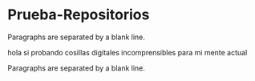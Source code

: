 # Prueba-Repositorios
<p>Paragraphs are separated
by a blank line.</p>
hola si probando cosillas digitales incomprensibles para mi mente actual
<p>Paragraphs are separated
by a blank line.</p>
